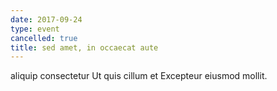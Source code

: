 ```yaml
---
date: 2017-09-24
type: event
cancelled: true
title: sed amet, in occaecat aute
---
```

aliquip consectetur Ut quis cillum et Excepteur eiusmod mollit.
